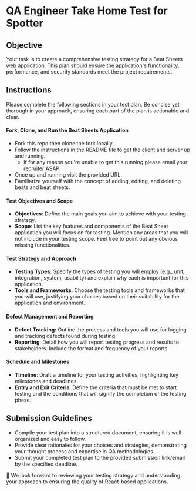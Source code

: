 # QA Engineer Take Home Test for Spotter

## Objective

Your task is to create a comprehensive testing strategy for a Beat Sheets web application. This plan should ensure the application's functionality, performance, and security standards meet the project requirements.

## Instructions

Please complete the following sections in your test plan. Be concise yet thorough in your approach, ensuring each part of the plan is actionable and clear.

#### Fork, Clone, and Run the Beat Sheets Application 

- Fork this repo then clone the fork locally.
- Follow the instructions in the README file to get the client and server up and running.
	- If for any reason you're unable to get this running please email your recruiter ASAP.
- Once up and running visit the provided URL.
- Familiarize yourself with the concept of adding, editing, and deleting beats and beat sheets.

#### Test Objectives and Scope

- **Objectives**: Define the main goals you aim to achieve with your testing strategy.
- **Scope**: List the key features and components of the Beat Sheet application you will focus on for testing. Mention any areas that you will not include in your testing scope. Feel free to point out any obvious missing functionalities.

#### Test Strategy and Approach

- **Testing Types**: Specify the types of testing you will employ (e.g., unit, integration, system, usability) and explain why each is important for this application.
- **Tools and Frameworks**: Choose the testing tools and frameworks that you will use, justifying your choices based on their suitability for the application and environment.

#### Defect Management and Reporting

- **Defect Tracking:** Outline the process and tools you will use for logging and tracking defects found during testing.
- **Reporting**: Detail how you will report testing progress and results to stakeholders. Include the format and frequency of your reports.

#### Schedule and Milestones

- **Timeline**: Draft a timeline for your testing activities, highlighting key milestones and deadlines.
- **Entry and Exit Criteria**: Define the criteria that must be met to start testing and the conditions that will signify the completion of the testing phase.

## Submission Guidelines

- Compile your test plan into a structured document, ensuring it is well-organized and easy to follow.
- Provide clear rationales for your choices and strategies, demonstrating your thought process and expertise in QA methodologies.
- Submit your completed test plan to the provided submission link/email by the specified deadline.

👋 We look forward to reviewing your testing strategy and understanding your approach to ensuring the quality of React-based applications.
